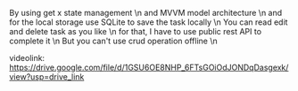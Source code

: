 
By using get x state management \n
and MVVM model architecture \n
and for the local storage use SQLite to save the task locally \n
You can read edit and delete task as you like \n
for that, I have to use public rest API to complete it \n
But you can't use crud operation offline \n

videolink: https://drive.google.com/file/d/1GSU6OE8NHP_6FTsGOiOdJONDqDasgexk/view?usp=drive_link
